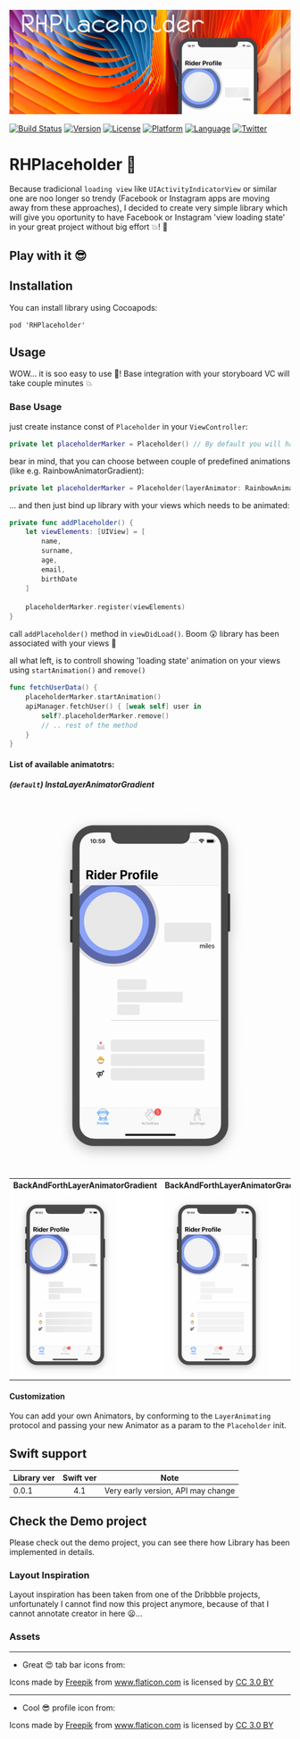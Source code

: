 <p align="center">
<img src ="./ReadmeAssets/LogoBanner.gif"/>
</p>

[![Build Status](https://travis-ci.org/robertherdzik/RHPlaceholder.svg?branch=master)](https://travis-ci.org/robertherdzik/RHPlaceholder)
[![Version](https://img.shields.io/cocoapods/v/RHPlaceholder.svg?style=flat)](https://cocoapods.org/pods/RHPlaceholder)
[![License](https://img.shields.io/cocoapods/l/BadgeSwift.svg?style=flat)](/LICENSE)
[![Platform](http://img.shields.io/badge/platform-ios-blue.svg?style=flat)](https://developer.apple.com/iphone/index.action)
[![Language](http://img.shields.io/badge/language-swift-brightgreen.svg?style=flat)](https://developer.apple.com/swift)
[![Twitter](https://img.shields.io/twitter/follow/Roherdzik.svg?style=social&label=Follow)](https://twitter.com/Roherdzik)

# RHPlaceholder 💾
Because tradicional `loading view` like `UIActivityIndicatorView` or similar one are noo longer so trendy (Facebook or Instagram apps are moving away from these approaches), I decided to create very simple library which will give you oportunity to have Facebook or Instagram 'view loading state' in your great project without big effort 💥! 🍕 

## Play with it 😎

## Installation
You can install library using Cocoapods:
```
pod 'RHPlaceholder'
```

## Usage
WOW... it is soo easy to use 🙊! Base integration with your storyboard VC will take couple minutes 💥

### Base Usage
just create instance const of `Placeholder` in your `ViewController`:
```swift
private let placeholderMarker = Placeholder() // By default you will have Insta like gradient animation
```

bear in mind, that you can choose between couple of predefined animations (like e.g. RainbowAnimatorGradient):
```swift
private let placeholderMarker = Placeholder(layerAnimator: RainbowAnimatorGradient.self)
```

... and then just bind up library with your views which needs to be animated:

```swift
private func addPlaceholder() {
    let viewElements: [UIView] = [
        name,
        surname,
        age,
        email,
        birthDate
    ]
        
    placeholderMarker.register(viewElements)
}
```
call `addPlaceholder()` method in `viewDidLoad()`. 
Boom 😲 library has been associated with your views 👏

all what left, is to controll showing 'loading state' animation on your views using `startAnimation()` and `remove()`
```swift
func fetchUserData() {
    placeholderMarker.startAnimation()
    apiManager.fetchUser() { [weak self] user in 
        self?.placeholderMarker.remove()
        // .. rest of the method
    }
}
```

#### List of available animatotrs: 
##### (`default`) InstaLayerAnimatorGradient
<p align="center">
<img src ="./ReadmeAssets/insta1.gif" width="373" height="656"/>
</p>

<table align="center" bgcolor="#FFFFFF">
  <tr>
    <th>BackAndForthLayerAnimatorGradient</th>
    <th>BackAndForthLayerAnimatorGradient</th>
    <th>BackAndForthLayerAnimatorGradient</th>
  </tr>
  <tr>
    <td><img src ="./ReadmeAssets/bf1.gif" width="186" height="328"/></td>
    <td><img src ="./ReadmeAssets/blink1.gif" width="186" height="328"/></td>
    <td><img src ="./ReadmeAssets/Rainbow1.gif" width="186" height="328"/></td>
  </tr>
</table>

#### Customization
You can add your own Animators, by conforming to the `LayerAnimating` protocol and passing your new Animator as a param to the `Placeholder` init.

## Swift support
| Library ver| Swift ver| Note |
| ------------- |:-------------:| ------------- |
| 0.0.1   | 4.1 | Very early version, API may change |

## Check the Demo project

Please check out the demo project, you can see there how Library has been implemented in details.

### Layout Inspiration
Layout inspiration has been taken from one of the Dribbble projects, unfortunately I cannot find now this project anymore, because of that I cannot annotate creator in here 😦...

### Assets
---
- Great 😍 tab bar icons from:
<div>Icons made by <a href="http://www.freepik.com" title="Freepik">Freepik</a> from <a href="https://www.flaticon.com/" title="Flaticon">www.flaticon.com</a> is licensed by <a href="http://creativecommons.org/licenses/by/3.0/" title="Creative Commons BY 3.0" target="_blank">CC 3.0 BY</a></div>

---

- Cool 😎 profile icon from:
<div>Icons made by <a href="http://www.freepik.com" title="Freepik">Freepik</a> from <a href="https://www.flaticon.com/" title="Flaticon">www.flaticon.com</a> is licensed by <a href="http://creativecommons.org/licenses/by/3.0/" title="Creative Commons BY 3.0" target="_blank">CC 3.0 BY</a></div>
